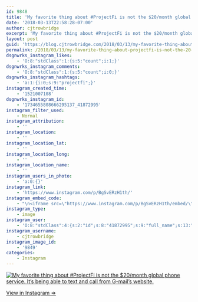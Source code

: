 ```yaml
---
id: 9848
title: 'My favorite thing about #ProjectFi is not the $20/month global phone service. It&#8217;s being able to text and call from G-mail&#8217;s website.'
date: '2018-03-13T22:58:28-07:00'
author: cjtrowbridge
excerpt: 'My favorite thing about #ProjectFi is not the $20/month global phone service. It''s being able to text and call from G-mail''s website.'
layout: post
guid: 'https://blog.cjtrowbridge.com/2018/03/13/my-favorite-thing-about-projectfi-is-not-the-20-month-global-phone-service-its-being-able-to-text-and-call-from-g-mails-website/'
permalink: /2018/03/13/my-favorite-thing-about-projectfi-is-not-the-20-month-global-phone-service-its-being-able-to-text-and-call-from-g-mails-website/
dsgnwrks_instagram_likes:
    - 'O:8:"stdClass":1:{s:5:"count";i:1;}'
dsgnwrks_instagram_comments:
    - 'O:8:"stdClass":1:{s:5:"count";i:0;}'
dsgnwrks_instagram_hashtags:
    - 'a:1:{i:0;s:9:"projectfi";}'
instagram_created_time:
    - '1521007108'
dsgnwrks_instagram_id:
    - '1734655808666295137_41872995'
instagram_filter_used:
    - Normal
instagram_attribution:
    - ''
instagram_location:
    - ''
instagram_location_lat:
    - ''
instagram_location_long:
    - ''
instagram_location_name:
    - ''
instagram_users_in_photo:
    - 'a:0:{}'
instagram_link:
    - 'https://www.instagram.com/p/BgSvERzH1th/'
instagram_embed_code:
    - "\n<iframe src=\"https://www.instagram.com/p/BgSvERzH1th/embed/\" width=\"612\" height=\"710\" frameborder=\"0\" scrolling=\"no\" allowtransparency=\"true\" class=\"insta-image-embed\"></iframe>\n"
instagram_type:
    - image
instagram_user:
    - 'O:8:"stdClass":4:{s:2:"id";s:8:"41872995";s:9:"full_name";s:13:"CJ Trowbridge";s:15:"profile_picture";s:141:"https://scontent.cdninstagram.com/vp/0bff7ef46024fadfe1c65f0c3a2372f7/5B42121C/t51.2885-19/s150x150/13724650_1188772791164794_142557231_a.jpg";s:8:"username";s:12:"cjtrowbridge";}'
instagram_username:
    - cjtrowbridge
instagram_image_id:
    - '9849'
categories:
    - Instagram
---
```


[![My favorite thing about #ProjectFi is not the $20/month global phone service. It’s being able to text and call from G-mail’s website.](https://blog.cjtrowbridge.com/wp-content/uploads/2018/03/1521007108-1-1.jpg)](https://www.instagram.com/p/BgSvERzH1th/)

[View in Instagram ⇒](https://www.instagram.com/p/BgSvERzH1th/)